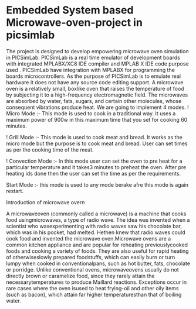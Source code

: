 # Embedded System based Microwave-oven-project in picsimlab

The project is designed to develop empowering microwave oven simulation in PICSimLab. PICSimLab is a real time emulator of 
development boards with integrated MPLABX/XC8 IDE compiler and MPLAB X IDE code purpose used . PICSimLab have 
integration with MPLABX for programming the boards microcontrollers. As the 
purpose of PICSimLab is to emulate real hardware it does not have any source code editing 
support. 
A microwave oven is a relatively small, boxlike oven that raises the temperature of food by subjecting it to a high-frequency electromagnetic field. 
The microwaves are absorbed by water, fats, sugars, and certain other molecules, whose consequent vibrations produce heat.
We are going to implement 4 modes.
  ! Micro Mode  :- This mode is used to cook in a traditional way. It uses a maximum power of 900w in this maximum time that you set for cooking 60 minutes. 

  ! Grill Mode  :- This mode is used to cook meat and bread. It works as the micro mode but the purpose is to cook meat and bread. User can set times as per the cooking time of the meat.

 ! Convection Mode :- In this mode user can set the oven to pre heat for  a particular temperature and it takes3 minutes to preheat the oven. After pre heating ids done then the user can set the time as per the requirements.

Start Mode :- this mode is used to any mode berake afre this mode is again restart.


Introduction of microwave overn

 A microwaveoven (commonly called a microwave) is a machine that cooks food usingmicrowaves, a type of radio wave. The idea was invented when a scientist who wasexperimenting with radio waves saw his chocolate bar, which was in his pocket, had melted. Hethen knew that radio waves could cook food and invented the microwave oven.Microwave ovens are a common kitchen appliance and are popular for reheating previouslycooked foods and cooking a variety of foods. They are also useful for rapid heating of otherwiseslowly prepared foodstuffs, which can easily burn or turn lumpy when cooked in conventionalpans, such as hot butter, fats, chocolate or porridge. Unlike conventional ovens, microwaveovens usually do not directly brown or caramelize food, since they rarely attain the necessarytemperatures to produce Maillard reactions. Exceptions occur in rare cases where the oven isused to heat frying-oil and other oily items (such as bacon), which attain far higher temperaturesthan that of boiling water.
